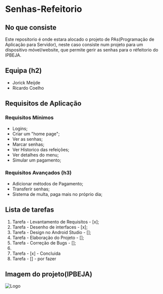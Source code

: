 # Senhas-Refeitorio

## No que consiste
Este repositorio é onde estara alocado o projeto de PAs(Programação de Aplicação para Servidor), neste caso consiste num projeto para um díspositivo móvel/website, que permite gerir as senhas para o réfeitorio do IPBEJA.

## Equipa (h2)
* Jorick Meijde
* Ricardo Coelho

## Requisitos de Aplicação
### Requisitos Mínimos
* Logins;
* Criar um "home page";
* Ver as senhas;
* Marcar senhas;
* Ver Hístorico das refeições;
* Ver detalhes do menu;
* Simular um pagamento;

### Requisitos Avançados (h3)
* Adicionar métodos de Pagamento;
* Transferir senhas;
* Sistema de multa, paga mais no próprio dia;

## Lista de tarefas
1. Tarefa - Levantamento de Requisítos - [x];
2. Tarefa - Desenho de interfaces - [x];
3. Tarefa - Design no Android Studio - [];
4. Tarefa - Elaboração do Projeto - [];
5. Tarefa - Correção de Bugs - [];
6. 
7. Tarefa - [x] - Concluida
8. Tarefa - [] - por fazer

## Imagem do projeto(IPBEJA)
![Logo](https://www.ipbeja.pt/PublishingImages/Logo-IPBejaI.png)